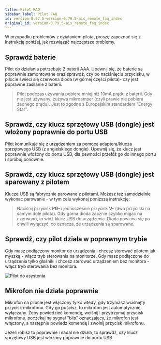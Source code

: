 ```yaml
---
title: Pilot FAQ
sidebar_label: Pilot FAQ
id: version-0.97.5-version-0.79.5-ais_remote_faq_index
original_id: version-0.79.5-ais_remote_faq_index
---
```



W przypadku problemów z działaniem pilota, proszę zapoznać się z instrukcją poniżej, jak rozwiązać najczęstsze problemy.


## Sprawdź baterie


Pilot do działania potrzebuje 2 baterii AAA. Upewnij się, że baterie są poprawnie zamontowane oraz sprawdź, czy po naciśnięciu przycisku, w pilocie świeci się czerwona dioda (w górnej części pilota)- czy jest poprawne zasilanie z baterii.

>Pilot podczas używania pobiera mniej niż 10mA prądu z baterii. Gdy nie jest używany, żużywa mikroamper (czyli prawie nie pobiera żadnego prądu). Jest to zgodne z Europejskim standardem "Energy Star".  


## Sprawdź, czy klucz sprzętowy USB (dongle) jest włożony poprawnie do portu USB


Pilot komunikuje się z urządzeniem za pomocą adaptera/klucza sprzętowego USB (z angielskiego dongle). Upewnij się, że klucz jest poprawnie włożony do portu USB, dla pewności przełóż go do innego portu i spróbuj ponownie.



## Sprawdź, czy klucz sprzętowy USB (dongle) jest sparowany z pilotem


Klucze USB są fabrycznie parowane z pilotami. Możesz też samodzielnie wykonać parowanie - w tym celu wykonaj poniższą instrukcję:

>Naciśnij przycisk **PG-** i jednocześnie przycisk **V-** (dwa przyciski na samym dole pilota). Gdy górna dioda zacznie szybko migać na czerwono, to włóż klucz USB do urządzenia. Dioda powinna się po chwili wyłączyć, co oznacza, że urządzenia są sparowane.  


## Sprawdź, czy pilot działa w poprawnym trybie

Gdy masz podłączony monitor do urządzenia  i chcesz sterować pilotem jak myszką - włącz tryb sterowania na monitorze.
Gdy masz podłączone do urządzenia tylko głośniki i chcesz sterować urządzeniem bez monitora - włącz tryb sterowania bez monitora.

![Pilot do asystenta](/AIS-docs/img/en/remote/remote_change_mode.png)


## Mikrofon nie działa poprawnie

Mikrofon na pilocie jest włączony tylko wtedy, gdy trzymasz wciśnięty przycisk mikrofonu. Gdy go puścisz, to mikrofon jest automatycznie wyłączany.
Żeby powiedzieć komendę, wciśnij i przytrzymaj przycisk mikrofonu, poczekaj na sygnał "biip" oznaczający, że mikrofon jest włączony, a następnie powiedz komendę i zwolnij przycisk mikrofonu.

Jeżeli robisz to poprawnie i nadal nie działa, to sprawdź, czy klucz sprzętowy USB jest włożony poprawnie do portu USB.
